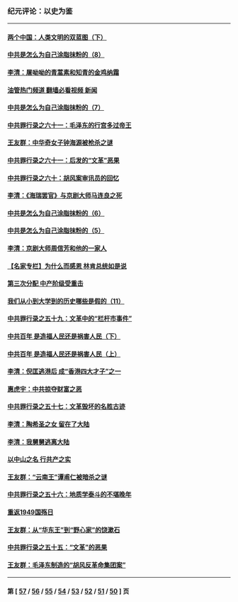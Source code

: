 ### 纪元评论：以史为鉴
---
#### [两个中国：人类文明的双蓝图（下）](../../pages/nsc1028/n13423132.md?12140330) 
#### [中共是怎么为自己涂脂抹粉的（8）](../../pages/nsc1028/n13432247.md?12140330) 
#### [李清：屠呦呦的青蒿素和知青的金鸡纳霜](../../pages/nsc1028/n13426884.md?12140330) 
#### [油管热门频道 翻墙必看视频 新闻](ok?12140330)
#### [中共是怎么为自己涂脂抹粉的（7）](../../pages/nsc1028/n13431085.md?12140330) 
#### [中共罪行录之六十一：毛泽东的行宫多过帝王](../../pages/nsc1028/n13430849.md?12140330) 
#### [王友群：中华奇女子钟海源被枪杀之谜](../../pages/nsc1028/n13430555.md?12140330) 
#### [中共罪行录之六十一：后发的“文革”恶果](../../pages/nsc1028/n13426672.md?12140330) 
#### [中共罪行录之六十：胡风案审讯员的回忆](../../pages/nsc1028/n13423954.md?12140330) 
#### [李清：《海瑞罢官》与京剧大师马连良之死](../../pages/nsc1028/n13412316.md?12140330) 
#### [中共是怎么为自己涂脂抹粉的（6）](../../pages/nsc1028/n13412021.md?12140330) 
#### [中共是怎么为自己涂脂抹粉的（5）](../../pages/nsc1028/n13405477.md?12140330) 
#### [李清：京剧大师周信芳和他的一家人](../../pages/nsc1028/n13391411.md?12140330) 
#### [【名家专栏】为什么而感恩 林肯总统如是说](../../pages/nsc1028/n13402501.md?12140330) 
#### [第三次分配 中产阶级受重击](../../pages/nsc1028/n13401007.md?12140330) 
#### [我们从小到大学到的历史哪些是假的（11）](../../pages/nsc1028/n13395097.md?12140330) 
#### [中共罪行录之五十九：文革中的“栏杆市事件”](../../pages/nsc1028/n13390605.md?12140330) 
#### [中共百年 是造福人民还是祸害人民（下）](../../pages/nsc1028/n13389389.md?12140330) 
#### [中共百年 是造福人民还是祸害人民（上）](../../pages/nsc1028/n13388697.md?12140330) 
#### [李清：倪匡逃港后 成“香港四大才子”之一](../../pages/nsc1028/n13377522.md?12140330) 
#### [惠虎宇：中共掠夺财富之恶](../../pages/nsc1028/n13374142.md?12140330) 
#### [中共罪行录之五十七：文革毁坏的名胜古迹](../../pages/nsc1028/n13373282.md?12140330) 
#### [李清：陶希圣之女 留在了大陆](../../pages/nsc1028/n13367727.md?12140330) 
#### [李清：我舅舅逃离大陆](../../pages/nsc1028/n13343329.md?12140330) 
#### [以中山之名 行共产之实](../../pages/nsc1028/n13346437.md?12140330) 
#### [王友群：“云南王”谭甫仁被暗杀之谜](../../pages/nsc1028/n13357123.md?12140330) 
#### [中共罪行录之五十六：地质学泰斗的不堪晚年](../../pages/nsc1028/n13355675.md?12140330) 
#### [重返1949国殇日](../../pages/nsc1028/n13346372.md?12140330) 
#### [王友群：从“华东王”到“野心家”的饶漱石](../../pages/nsc1028/n13346037.md?12140330) 
#### [中共罪行录之五十五：“文革”的恶果](../../pages/nsc1028/n13324062.md?12140330) 
#### [王友群：毛泽东制造的“胡风反革命集团案”](../../pages/nsc1028/n13324909.md?12140330) 

---
#### 第 [ [57](./57.md?12140330) / [56](./56.md?12140330) / [55](./55.md?12140330) / [54](./54.md?12140330) / [53](./53.md?12140330) / [52](./52.md?12140330) / [51](./51.md?12140330) / [50](./50.md?12140330) ] 页
